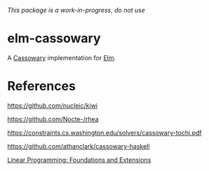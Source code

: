 *This package is a work-in-progress, do not use*

# elm-cassowary
A [Cassowary](https://constraints.cs.washington.edu/solvers/cassowary-tochi.pdf) implementation for [Elm](http://elm-lang.org).


# References
https://github.com/nucleic/kiwi

https://github.com/Nocte-/rhea

https://constraints.cs.washington.edu/solvers/cassowary-tochi.pdf

https://github.com/athanclark/cassowary-haskell

[Linear Programming: Foundations and Extensions](http://www.princeton.edu/~rvdb/LPbook/)
